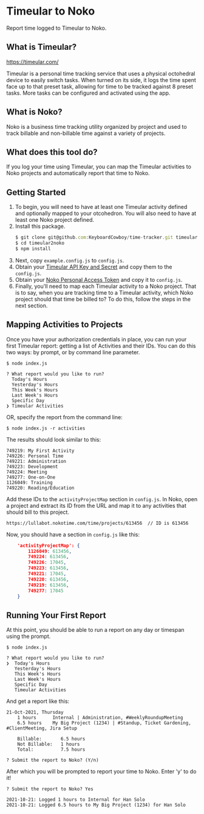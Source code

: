 # Timeular to Noko
Report time logged to Timeular to Noko.

## What is Timeular?
https://timeular.com/

Timeular is a personal time tracking service that uses a physical octohedral device to easily switch tasks.  When turned on its side, it logs the time spent face up to that preset task, allowing for time to be tracked against 8 preset tasks.  More tasks can be configured and activated using the app.

## What is Noko?
Noko is a business time tracking utility organized by project and used to track billable and non-billable time against a variety of projects.

## What does this tool do?
If you log your time using Timeular, you can map the Timeular activities to Noko projects and automatically report that time to Noko.

## Getting Started
1. To begin, you will need to have at least one Timeular activity defined and optionally mapped to your otcohedron.  You will also need to have at least one Noko project defined.
2. Install this package.
    ```node.js
    $ git clone git@github.com:KeyboardCowboy/time-tracker.git timeular2noko
    $ cd timeular2noko
    $ npm install
    ```
3. Next, copy `example.config.js` to `config.js`.
4. Obtain your [Timeular API Key and Secret](https://profile.timeular.com/#/settings/account) and copy them to the `config.js`.
5. Obtain your [Noko Personal Access Token](https://lullabot.nokotime.com/time/integrations/freckle_api) and copy it to `config.js`.
6. Finally, you'll need to map each Timeular activity to a Noko project.  That is to say, when you are tracking time to a Timeular activity, which Noko project should that time be billed to?  To do this, follow the steps in the next section.

## Mapping Activities to Projects
Once you have your authorization credentials in place, you can run your first Timeular report: getting a list of Activities and their IDs.  You can do this two ways: by prompt, or by command line parameter.
```shell
$ node index.js

? What report would you like to run?
  Today's Hours
  Yesterday's Hours
  This Week's Hours
  Last Week's Hours
  Specific Day
❯ Timeular Activities
```
OR, specify the report from the command line:
```shell
$ node index.js -r activities
```

The results should look similar to this:
```shell
749219: My First Activity
749226: Personal Time
749221: Administration
749223: Development
749224: Meeting
749277: One-on-One
1126049: Training
749220: Reading/Education
```

Add these IDs to the `activityProjectMap` section in `config.js`.  In Noko, open a project and extract its ID from the URL and map it to any activities that should bill to this project.
```shell
https://lullabot.nokotime.com/time/projects/613456  // ID is 613456
```

Now, you should have a section in `config.js` like this:
```json
    'activityProjectMap': {
        1126049: 613456,
        749224: 613456,
        749226: 17045,
        749223: 613456,
        749221: 17045,
        749220: 613456,
        749219: 613456,
        749277: 17045
    }
```

## Running Your First Report
At this point, you should be able to run a report on any day or timespan using the prompt.
```shell
$ node index.js

? What report would you like to run?
❯  Today's Hours
   Yesterday's Hours
   This Week's Hours
   Last Week's Hours
   Specific Day
   Timeular Activities
```
And get a report like this:

```shell
21-Oct-2021, Thursday
    1 hours 	 Internal | Administration, #WeeklyRoundupMeeting
    6.5 hours 	 My Big Project (1234) | #Standup, Ticket Gardening, #ClientMeeting, Jira Setup

    Billable:		6.5 hours
    Not Billable:	1 hours
    Total:		    7.5 hours

? Submit the report to Noko? (Y/n)
```
After which you will be prompted to report your time to Noko.  Enter 'y' to do it!

```shell
? Submit the report to Noko? Yes

2021-10-21: Logged 1 hours to Internal for Han Solo
2021-10-21: Logged 6.5 hours to My Big Project (1234) for Han Solo
```